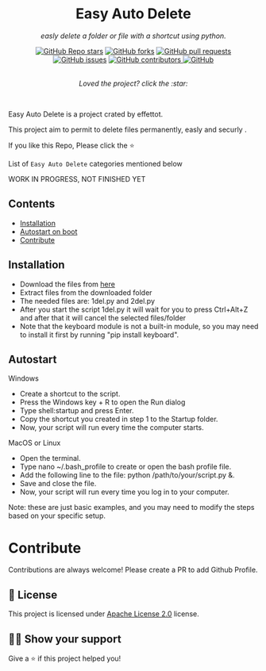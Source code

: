 <h1 align="center">Easy Auto Delete</h1>
<p align="center"><i>easly delete a folder or file with a shortcut using python.</i></p>
<div align="center">
  <a href="https://github.com/volpijak12/easy-auto-delete/stargazers"><img alt="GitHub Repo stars" src="https://img.shields.io/github/stars/volpijak12/easy-auto-delete" alt="Stars Badge"/></a>
<a href="https://github.com/volpijak12/easy-auto-delete/network/members"><img alt="GitHub forks" src="https://img.shields.io/github/forks/volpijak12/easy-auto-delete" alt="Forks Badge"/></a>
<a href="https://github.com/volpijak12/easy-auto-delete/pulls"><img alt="GitHub pull requests" src="https://img.shields.io/github/issues-pr/volpijak12/easy-auto-delete" alt="Pull Requests Badge"/></a>
<a href="https://github.com/volpijak12/easy-auto-delete/issues"><img alt="GitHub issues" src="https://img.shields.io/github/issues/volpijak12/easy-auto-delete" alt="Issues Badge"/></a>
<a href="https://github.com/volpijak12/easy-auto-delete/graphs/contributors"><img alt="GitHub contributors" <img alt="GitHub contributors" src="https://img.shields.io/github/contributors/volpijak12/easy-auto-delete"</a>
<a href="https://github.com/volpijak12/easy-auto-delete/blob/master/LICENSE"><img alt="GitHub" src="https://img.shields.io/github/license/volpijak12/easy-auto-delete" alt="License Badge"/></a>
</div>
<br>
<p align="center"><i>Loved the project? click the :star:</i></p>
<br>

Easy Auto Delete is a project crated by effettot.

This project aim to permit to delete files permanently, easly and securly .

If you like this Repo, Please click the :star:

List of `Easy Auto Delete` categories mentioned below

WORK IN PROGRESS, NOT FINISHED YET

## Contents
  - [Installation](#installation)
  - [Autostart on boot](#autostart)
  - [Contribute](#contribute)

## Installation

- Download the files from <a href="https://github.com/volpijak12/easy-auto-delete">here</a>  
- Extract files from the downloaded folder
- The needed files are: 1del.py and 2del.py
- After you start the script 1del.py it will wait for you to press Ctrl+Alt+Z and after that it will cancel the selected files/folder 
- Note that the keyboard module is not a built-in module, so you may need to install it first by running "pip install keyboard".

## Autostart

 Windows 
- Create a shortcut to the script.
- Press the Windows key + R to open the Run dialog
- Type shell:startup and press Enter.
- Copy the shortcut you created in step 1 to the Startup folder.
- Now, your script will run every time the computer starts.

 MacOS or Linux
- Open the terminal.
- Type nano ~/.bash_profile to create or open the bash profile file.
- Add the following line to the file: python /path/to/your/script.py &.
- Save and close the file.
- Now, your script will run every time you log in to your computer.

Note: 
these are just basic examples, and you may need to modify the steps based on your specific setup.


# Contribute

Contributions are always welcome! Please create a PR to add Github Profile.

## :pencil: License

This project is licensed under [Apache License 2.0](https://www.apache.org/licenses/LICENSE-2.0) license.

## :man_astronaut: Show your support

Give a ⭐️ if this project helped you!
